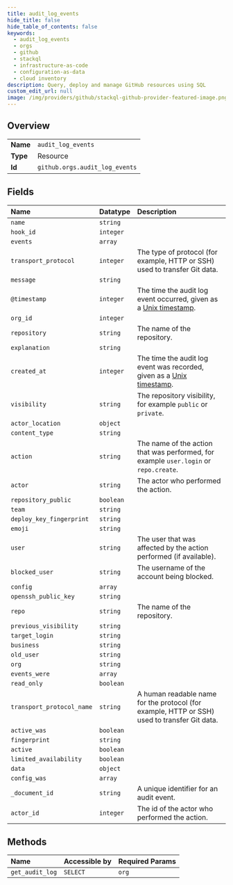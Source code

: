 ```yaml
---
title: audit_log_events
hide_title: false
hide_table_of_contents: false
keywords:
  - audit_log_events
  - orgs
  - github    
  - stackql
  - infrastructure-as-code
  - configuration-as-data
  - cloud inventory
description: Query, deploy and manage GitHub resources using SQL
custom_edit_url: null
image: /img/providers/github/stackql-github-provider-featured-image.png
---
```

  
    

## Overview
<table><tbody>
<tr><td><b>Name</b></td><td><code>audit_log_events</code></td></tr>
<tr><td><b>Type</b></td><td>Resource</td></tr>
<tr><td><b>Id</b></td><td><code>github.orgs.audit_log_events</code></td></tr>
</tbody></table>

## Fields
| Name | Datatype | Description |
|:-----|:---------|:------------|
| `name` | `string` |  |
| `hook_id` | `integer` |  |
| `events` | `array` |  |
| `transport_protocol` | `integer` | The type of protocol (for example, HTTP or SSH) used to transfer Git data. |
| `message` | `string` |  |
| `@timestamp` | `integer` | The time the audit log event occurred, given as a [Unix timestamp](http://en.wikipedia.org/wiki/Unix_time). |
| `org_id` | `integer` |  |
| `repository` | `string` | The name of the repository. |
| `explanation` | `string` |  |
| `created_at` | `integer` | The time the audit log event was recorded, given as a [Unix timestamp](http://en.wikipedia.org/wiki/Unix_time). |
| `visibility` | `string` | The repository visibility, for example `public` or `private`. |
| `actor_location` | `object` |  |
| `content_type` | `string` |  |
| `action` | `string` | The name of the action that was performed, for example `user.login` or `repo.create`. |
| `actor` | `string` | The actor who performed the action. |
| `repository_public` | `boolean` |  |
| `team` | `string` |  |
| `deploy_key_fingerprint` | `string` |  |
| `emoji` | `string` |  |
| `user` | `string` | The user that was affected by the action performed (if available). |
| `blocked_user` | `string` | The username of the account being blocked. |
| `config` | `array` |  |
| `openssh_public_key` | `string` |  |
| `repo` | `string` | The name of the repository. |
| `previous_visibility` | `string` |  |
| `target_login` | `string` |  |
| `business` | `string` |  |
| `old_user` | `string` |  |
| `org` | `string` |  |
| `events_were` | `array` |  |
| `read_only` | `boolean` |  |
| `transport_protocol_name` | `string` | A human readable name for the protocol (for example, HTTP or SSH) used to transfer Git data. |
| `active_was` | `boolean` |  |
| `fingerprint` | `string` |  |
| `active` | `boolean` |  |
| `limited_availability` | `boolean` |  |
| `data` | `object` |  |
| `config_was` | `array` |  |
| `_document_id` | `string` | A unique identifier for an audit event. |
| `actor_id` | `integer` | The id of the actor who performed the action. |
## Methods
| Name | Accessible by | Required Params |
|:-----|:--------------|:----------------|
| `get_audit_log` | `SELECT` | `org` |
